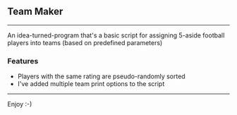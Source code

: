 
## Team Maker
---
An idea-turned-program that's a basic script for assigning 5-aside football players into teams (based on predefined parameters)

### Features
 - Players with the same rating are pseudo-randomly sorted
 - I've added multiple team print options to the script
---
Enjoy :-)
